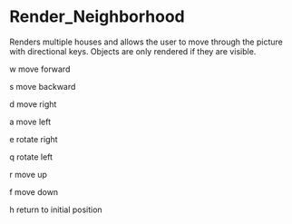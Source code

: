 # Render_Neighborhood
Renders multiple houses and allows the user to move through the picture with directional keys. Objects are only rendered if they are visible.

w move forward

s move backward

d move right

a move left

e rotate right

q rotate left

r move up

f move down

h return to initial position
